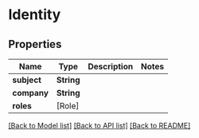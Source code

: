 # Identity

## Properties
Name | Type | Description | Notes
------------ | ------------- | ------------- | -------------
**subject** | **String** |  | 
**company** | **String** |  | 
**roles** | [Role] |  | 

[[Back to Model list]](../README.md#documentation-for-models) [[Back to API list]](../README.md#documentation-for-api-endpoints) [[Back to README]](../README.md)


